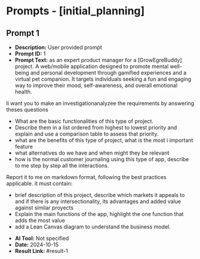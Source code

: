 # Prompts - [initial_planning]

## Prompt 1
* **Description:** User provided prompt
* **Prompt ID:** 1
* **Prompt Text:** as an expert product manager for a [GrowEgreBuddy] project.
A web/mobile application designed to promote mental well-being and personal development through gamified experiences and a virtual pet companion. It targets individuals seeking a fun and engaging way to improve their mood, self-awareness, and overall emotional health.

 Ii want you to make an investigationanalyzee the requirements by answering theses questions 

- What are the basic functionalities of this type of project. 
- Describe them in a list ordered from highest to lowest priority and explain and use a comparison table to assess that priority. 
- what are the benefits of this type of project, what is the most i important feature 
- what alternatives do we have and when might they be relevant 
- how is the normal customer journaling using this type of app, describe to me step by step all the interactions.  

Report it to me on markdown format, following the best practices applicable. it must contain:
- brief description of this project, describe which markets it appeals to and if there is any intersectionality, its advantages and added value against similar proyects
- Explain the main functions of the app, highlight the one function that adds the most value
- add a Lean Canvas diagram to understand the business model.
* **AI Tool:** Not specified
* **Date:** 2024-10-15
* **Result Link:** #result-1

